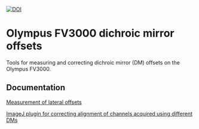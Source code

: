 [![DOI](https://zenodo.org/badge/231763963.svg)](https://zenodo.org/badge/latestdoi/231763963)

# Olympus FV3000 dichroic mirror offsets

Tools for measuring and correcting dichroic mirror (DM) offsets on the Olympus FV3000.

## Documentation
[Measurement of lateral offsets](https://github.com/WaylandM/dichroic-mirror-offsets/blob/master/docs/offset_measurement.md)

[ImageJ plugin for correcting alignment of channels acquired using different DMs](https://github.com/WaylandM/dichroic-mirror-offsets/blob/master/docs/Olympus_DM_correction_plugin.md)
